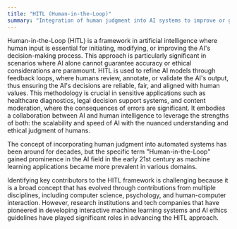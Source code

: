```yaml
---
title: "HITL (Human-in-the-Loop)"
summary: "Integration of human judgment into AI systems to improve or guide the decision-making process."
---
```

Human-in-the-Loop (HITL) is a framework in artificial intelligence where human input is essential for initiating, modifying, or improving the AI's decision-making process. This approach is particularly significant in scenarios where AI alone cannot guarantee accuracy or ethical considerations are paramount. HITL is used to refine AI models through feedback loops, where humans review, annotate, or validate the AI's output, thus ensuring the AI's decisions are reliable, fair, and aligned with human values. This methodology is crucial in sensitive applications such as healthcare diagnostics, legal decision support systems, and content moderation, where the consequences of errors are significant. It embodies a collaboration between AI and human intelligence to leverage the strengths of both: the scalability and speed of AI with the nuanced understanding and ethical judgment of humans.

The concept of incorporating human judgment into automated systems has been around for decades, but the specific term "Human-in-the-Loop" gained prominence in the AI field in the early 21st century as machine learning applications became more prevalent in various domains.

Identifying key contributors to the HITL framework is challenging because it is a broad concept that has evolved through contributions from multiple disciplines, including computer science, psychology, and human-computer interaction. However, research institutions and tech companies that have pioneered in developing interactive machine learning systems and AI ethics guidelines have played significant roles in advancing the HITL approach.

